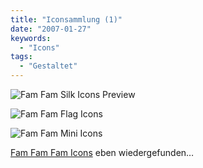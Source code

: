 ```yaml
---
title: "Iconsammlung (1)"
date: "2007-01-27"
keywords:
  - "Icons"
tags:
  - "Gestaltet"
---
```


![Fam Fam Silk Icons Preview](/img/codecandies/silk_preview_small.gif)

![Fam Fam Flag Icons](/img/codecandies/flags_preview_small.gif)

![Fam Fam Mini Icons](/img/codecandies/mini_preview_small.gif)

[Fam Fam Fam Icons](http://www.famfamfam.com/lab/icons/) eben wiedergefunden…
